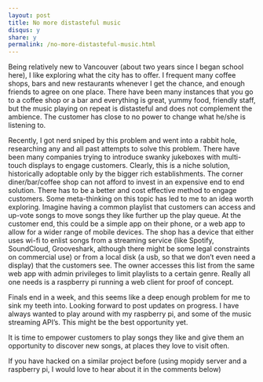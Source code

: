 ```yaml
---
layout: post
title: No more distasteful music
disqus: y
share: y
permalink: /no-more-distasteful-music.html
---
```


Being relatively new to Vancouver (about two years since I began school here), I like exploring what the city has to offer. I frequent many coffee shops, bars and new restaurants whenever I get the chance, and enough friends to agree on one place. There have been many instances that you go to a coffee shop or a bar and everything is great, yummy food, friendly staff, but the music playing on repeat is distasteful and does not complement the ambience. The customer has close to no power to change what he/she is listening to. 

Recently, I got nerd sniped by this problem and went into a rabbit hole,  researching any and all past attempts to solve this problem. There have been many companies trying to introduce swanky jukeboxes with multi-touch displays to engage customers. Clearly, this is a niche solution, historically adoptable only by the bigger rich establishments. The corner diner/bar/coffee shop can not afford to invest in an expensive end to end solution. There has to be a better and cost effective method to engage customers. Some meta-thinking on this topic has led to me to an idea worth exploring. Imagine having a common playlist that customers can access and up-vote songs to move songs they like further up the play queue. At the customer end, this could be a simple app on their phone, or a web app to allow for a wider range of mobile devices. The shop has a device that either uses wi-fi to enlist songs from a streaming service (like Spotify, SoundCloud, Grooveshark, although there might be some legal constraints on commercial use) or from a local disk (a usb, so that we don’t even need a display) that the customers see. The owner accesses this list from the same web app with admin privileges to limit playlists to a certain genre. Really all one needs is a raspberry pi running a web client for proof of concept. 

Finals end in a week, and this seems like a deep enough problem for me to sink my teeth into. Looking forward to post updates on progress. I have always wanted to play around with my raspberry pi, and some of the music streaming API’s. This might be the best opportunity yet.

It is time to empower customers to play songs they like and give them an opportunity to discover new songs, at places they love to visit often.

If you have hacked on a similar project before (using mopidy server and a raspberry pi, I would love to hear about it in the comments below)